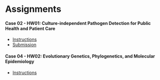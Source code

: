 # Assignments

#### Case 02 - HW01: Culture-independent Pathogen Detection for Public Health and Patient Care
* [Instructions](hw01/case02_hw01_instructions.md)
* [Submission](hw01/case02_hw01_submission.pdf)

#### Case 04 - HW02: Evolutionary Genetics, Phylogenetics, and Molecular Epidemiology
* [Instructions](hw02/case04_hw02_instructions.pdf)
<!--* [Submission](case04_hw02_submission.pdf)-->
